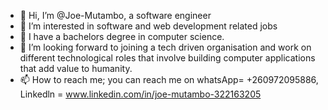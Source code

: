 - 👋 Hi, I’m @Joe-Mutambo, a software engineer
- 👀 I’m interested in software and web development related jobs
- 🌱 I have a bachelors degree in computer science.
- 💞️ I’m looking forward to joining a tech driven organisation and work on different technological roles that involve building computer applications that add value to humanity.
- 📫 How to reach me; you can reach me on whatsApp= +260972095886, Linkedln = www.linkedin.com/in/joe-mutambo-322163205
